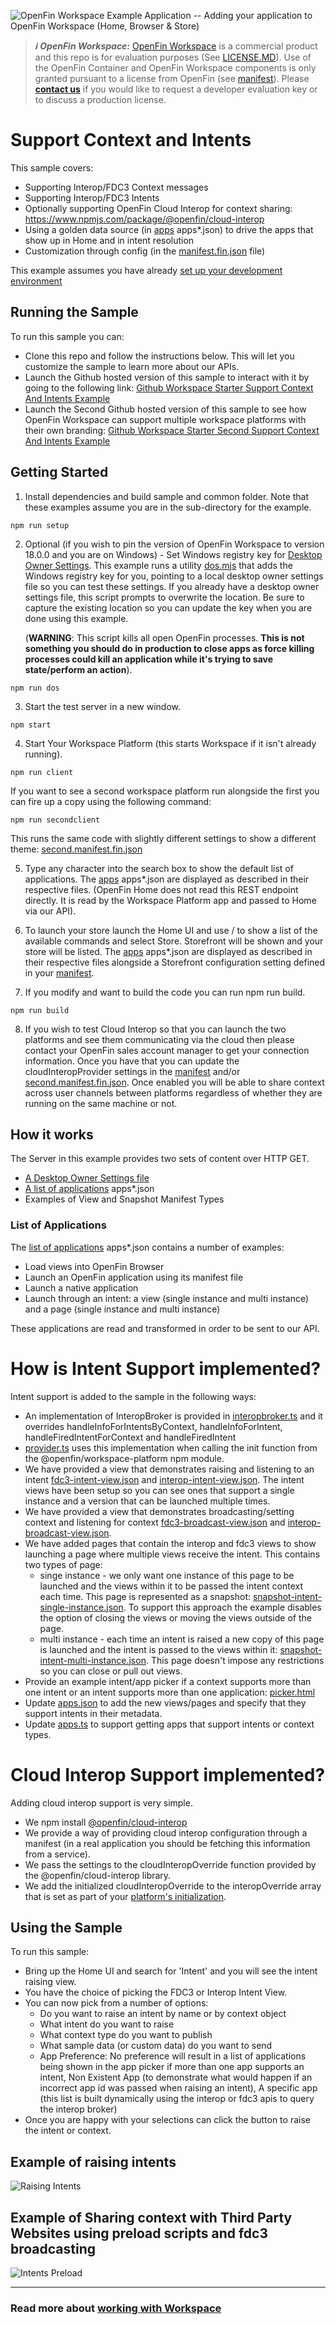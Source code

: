 ![OpenFin Workspace Example Application -- Adding your application to OpenFin Workspace (Home, Browser & Store)](../../assets/OpenFin-Workspace-Starter.png)

> **_:information_source: OpenFin Workspace:_** [OpenFin Workspace](https://www.openfin.co/workspace/) is a commercial product and this repo is for evaluation purposes (See [LICENSE.MD](LICENSE.MD)). Use of the OpenFin Container and OpenFin Workspace components is only granted pursuant to a license from OpenFin (see [manifest](public/manifest.fin.json)). Please [**contact us**](https://www.openfin.co/workspace/poc/) if you would like to request a developer evaluation key or to discuss a production license.

# Support Context and Intents

This sample covers:

- Supporting Interop/FDC3 Context messages
- Supporting Interop/FDC3 Intents
- Optionally supporting OpenFin Cloud Interop for context sharing: <https://www.npmjs.com/package/@openfin/cloud-interop>
- Using a golden data source (in [apps](./public/common/) apps\*.json) to drive the apps that show up in Home and in intent resolution
- Customization through config (in the [manifest.fin.json](public/manifest.fin.json) file)

This example assumes you have already [set up your development environment](https://developers.openfin.co/of-docs/docs/set-up-your-dev-environment)

## Running the Sample

To run this sample you can:

- Clone this repo and follow the instructions below. This will let you customize the sample to learn more about our APIs.
- Launch the Github hosted version of this sample to interact with it by going to the following link: [Github Workspace Starter Support Context And Intents Example](https://start.openfin.co/?manifest=https%3A%2F%2Fbuilt-on-openfin.github.io%2Fworkspace-starter%2Fworkspace%2Fvnext%2Fsupport-context-and-intents%2Fmanifest.fin.json)
- Launch the Second Github hosted version of this sample to see how OpenFin Workspace can support multiple workspace platforms with their own branding: [Github Workspace Starter Second Support Context And Intents Example](https://start.openfin.co/?manifest=https%3A%2F%2Fbuilt-on-openfin.github.io%2Fworkspace-starter%2Fworkspace%2Fvnext%2Fsupport-context-and-intents%2Fsecond.manifest.fin.json)

## Getting Started

1. Install dependencies and build sample and common folder. Note that these examples assume you are in the sub-directory for the example.

```shell
npm run setup
```

2. Optional (if you wish to pin the version of OpenFin Workspace to version 18.0.0 and you are on Windows) - Set Windows registry key for [Desktop Owner Settings](https://developers.openfin.co/docs/desktop-owner-settings).
   This example runs a utility [dos.mjs](./scripts/dos.mjs) that adds the Windows registry key for you, pointing to a local desktop owner
   settings file so you can test these settings. If you already have a desktop owner settings file, this script prompts to overwrite the location. Be sure to capture the existing location so you can update the key when you are done using this example.

   (**WARNING**: This script kills all open OpenFin processes. **This is not something you should do in production to close apps as force killing processes could kill an application while it's trying to save state/perform an action**).

```shell
npm run dos
```

3. Start the test server in a new window.

```shell
npm start
```

4. Start Your Workspace Platform (this starts Workspace if it isn't already running).

```shell
npm run client
```

If you want to see a second workspace platform run alongside the first you can fire up a copy using the following command:

```shell
npm run secondclient
```

This runs the same code with slightly different settings to show a different theme: [second.manifest.fin.json](public/second.manifest.fin.json)

5. Type any character into the search box to show the default list of applications.
   The [apps](./public/common/) apps\*.json are displayed as described in their respective files. (OpenFin Home does not read this REST endpoint directly. It is read by the Workspace Platform app and passed to Home via our API).

6. To launch your store launch the Home UI and use / to show a list of the available commands and select Store. Storefront will be shown and your store will be listed.
   The [apps](./public/common/) apps\*.json are displayed as described in their respective files alongside a Storefront configuration setting defined in your [manifest](public/manifest.fin.json).

7. If you modify and want to build the code you can run npm run build.

```shell
npm run build
```

8. If you wish to test Cloud Interop so that you can launch the two platforms and see them communicating via the cloud then please contact your OpenFin sales account manager to get your connection information. Once you have that you can update the cloudInteropProvider settings in the [manifest](public/manifest.fin.json) and/or [second.manifest.fin.json](public/second.manifest.fin.json). Once enabled you will be able to share context across user channels between platforms regardless of whether they are running on the same machine or not.

## How it works

The Server in this example provides two sets of content over HTTP GET.

- [A Desktop Owner Settings file](./public/common/dos.json)
- [A list of applications](./public/common/) apps\*.json
- Examples of View and Snapshot Manifest Types

### List of Applications

The [list of applications](../public/common/) apps\*.json contains a number of examples:

- Load views into OpenFin Browser
- Launch an OpenFin application using its manifest file
- Launch a native application
- Launch through an intent: a view (single instance and multi instance) and a page (single instance and multi instance)

These applications are read and transformed in order to be sent to our API.

# How is Intent Support implemented?

Intent support is added to the sample in the following ways:

- An implementation of InteropBroker is provided in [interopbroker.ts](client/src/interopbroker.ts) and it overrides handleInfoForIntentsByContext, handleInfoForIntent, handleFiredIntentForContext and handleFiredIntent
- [provider.ts](client/src/provider.ts) uses this implementation when calling the init function from the @openfin/workspace-platform npm module.
- We have provided a view that demonstrates raising and listening to an intent [fdc3-intent-view.json](./public/common/views/fdc3/intent/fdc3-intent-view.json) and [interop-intent-view.json](./public/common/views/interop/intent/interop-intent-view.json). The intent views have been setup so you can see ones that support a single instance and a version that can be launched multiple times.
- We have provided a view that demonstrates broadcasting/setting context and listening for context [fdc3-broadcast-view.json](./public/common/views/fdc3/context/fdc3-broadcast-view.json) and [interop-broadcast-view.json](./public/common/views/interop/context/interop-broadcast-view.json).
- We have added pages that contain the interop and fdc3 views to show launching a page where multiple views receive the intent. This contains two types of page:
  - singe instance - we only want one instance of this page to be launched and the views within it to be passed the intent context each time. This page is represented as a snapshot: [snapshot-intent-single-instance.json](./public/common/snapshots/snapshot-intent-single-instance.json). To support this approach the example disables the option of closing the views or moving the views outside of the page.
  - multi instance - each time an intent is raised a new copy of this page is launched and the intent is passed to the views within it: [snapshot-intent-multi-instance.json](./public/common/snapshots/snapshot-intent-multi-instance.json). This page doesn't impose any restrictions so you can close or pull out views.
- Provide an example intent/app picker if a context supports more than one intent or an intent supports more than one application: [picker.html](./public/common/windows/intents/picker.html)
- Update [apps.json](./public/common/apps.json) to add the new views/pages and specify that they support intents in their metadata.
- Update [apps.ts](client/src/apps.ts) to support getting apps that support intents or context types.

# Cloud Interop Support implemented?

Adding cloud interop support is very simple.

- We npm install [@openfin/cloud-interop](https://www.npmjs.com/package/@openfin/cloud-interop)
- We provide a way of providing cloud interop configuration through a manifest (in a real application you should be fetching this information from a service).
- We pass the settings to the cloudInteropOverride function provided by the @openfin/cloud-interop library.
- We add the initialized cloudInteropOverride to the interopOverride array that is set as part of your [platform's initialization](./client/src/provider.ts).

## Using the Sample

To run this sample:

- Bring up the Home UI and search for 'Intent' and you will see the intent raising view.
- You have the choice of picking the FDC3 or Interop Intent View.
- You can now pick from a number of options:
  - Do you want to raise an intent by name or by context object
  - What intent do you want to raise
  - What context type do you want to publish
  - What sample data (or custom data) do you want to send
  - App Preference: No preference will result in a list of applications being shown in the app picker if more than one app supports an intent, Non Existent App (to demonstrate what would happen if an incorrect app id was passed when raising an intent), A specific app (this list is built dynamically using the interop or fdc3 apis to query the interop broker)
- Once you are happy with your selections can click the button to raise the intent or context.

## Example of raising intents

![Raising Intents](workspace-support-context-intents-raising-intents.gif)

## Example of Sharing context with Third Party Websites using preload scripts and fdc3 broadcasting

![Intents Preload](workspace-support-context-intents-preload.gif)

---

### Read more about [working with Workspace](https://developers.openfin.co/of-docs/docs/overview-of-workspace)
